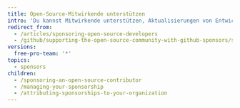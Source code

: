```yaml
---
title: Open-Source-Mitwirkende unterstützen
intro: 'Du kannst Mitwirkende unterstützen, Aktualisierungen von Entwicklern und Organisationen erhalten, die Du unterstützt, und auf {% data variables.product.product_name %} durchgängig einen Sponsoren-Badge anzeigen.'
redirect_from:
  - /articles/sponsoring-open-source-developers
  - /github/supporting-the-open-source-community-with-github-sponsors/sponsoring-open-source-developers
versions:
  free-pro-team: '*'
topics:
  - sponsors
children:
  - /sponsoring-an-open-source-contributor
  - /managing-your-sponsorship
  - /attributing-sponsorships-to-your-organization
---
```


